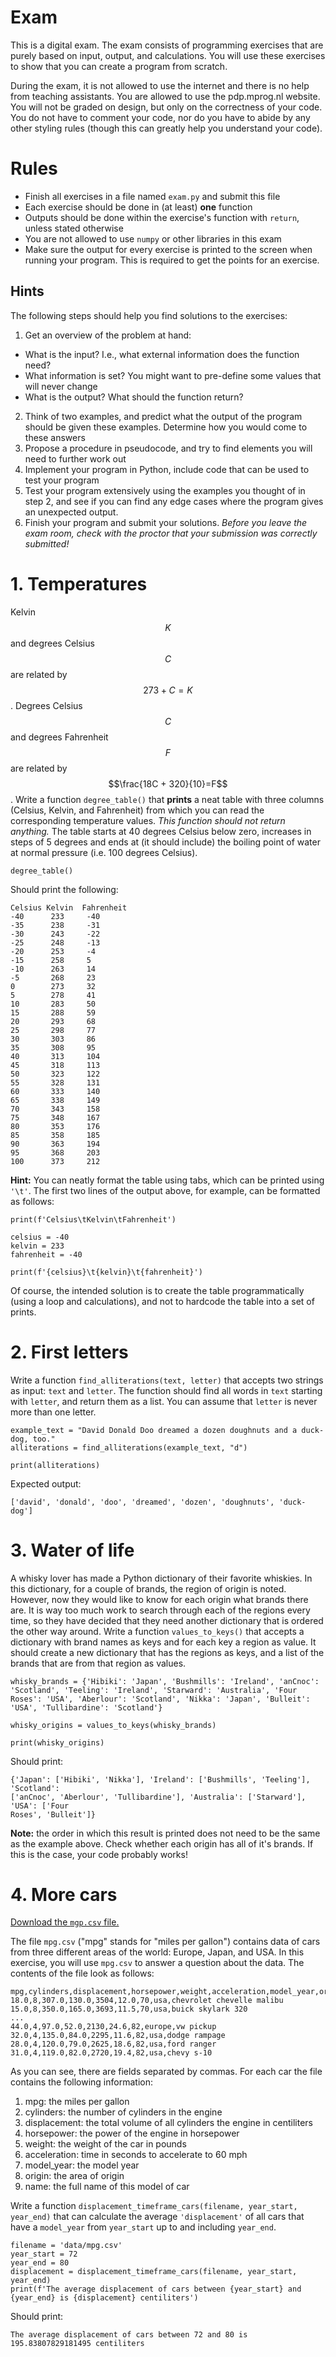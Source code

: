 # Exam

This is a digital exam. The exam consists of programming exercises that are purely based on input, output, and calculations. You will use these exercises to show that you can create a program from scratch.

During the exam, it is not allowed to use the internet and there is no help from teaching assistants. You are allowed to use the pdp.mprog.nl website. You will not be graded on design, but only on the correctness of your code. You do not have to comment your code, nor do you have to abide by any other styling rules (though this can greatly help you understand your code).

# Rules

- Finish all exercises in a file named `exam.py` and submit this file
- Each exercise should be done in (at least) **one** function
- Outputs should be done within the exercise's function with `return`, unless stated otherwise
- You are not allowed to use `numpy` or other libraries in this exam
- Make sure the output for every exercise is printed to the screen when running your program. This is required to get the points for an exercise.

## Hints

The following steps should help you find solutions to the exercises:

1. Get an overview of the problem at hand:
  - What is the input? I.e., what external information does the function need?
  - What information is set? You might want to pre-define some values that will never change
  - What is the output? What should the function return?
2. Think of two examples, and predict what the output of the program should be given these examples. Determine how you would come to these answers
3. Propose a procedure in pseudocode, and try to find elements you will need to further work out
4. Implement your program in Python, include code that can be used to test your program
5. Test your program extensively using the examples you thought of in step 2, and see if you can find any edge cases where the program gives an unexpected output.
6. Finish your program and submit your solutions. *Before you leave the exam room, check with the proctor that your submission was correctly submitted!*

# 1. Temperatures

Kelvin $$K$$ and degrees Celsius $$C$$ are related by $$273+C=K$$. Degrees Celsius $$C$$ and degrees Fahrenheit $$F$$ are related by $$\frac{18C + 320}{10}=F$$. Write a function `degree_table()` that **prints** a neat table with three columns (Celsius, Kelvin, and Fahrenheit) from which you can read the corresponding temperature values. _This function should not return anything._ The table starts at 40 degrees Celsius below zero, increases in steps of 5 degrees and ends at (it should include) the boiling point of water at normal pressure (i.e. 100 degrees Celsius).

    degree_table()

Should print the following:

    Celsius Kelvin  Fahrenheit
    -40      233     -40
    -35      238     -31
    -30      243     -22
    -25      248     -13
    -20      253     -4
    -15      258     5
    -10      263     14
    -5       268     23
    0        273     32
    5        278     41
    10       283     50
    15       288     59
    20       293     68
    25       298     77
    30       303     86
    35       308     95
    40       313     104
    45       318     113
    50       323     122
    55       328     131
    60       333     140
    65       338     149
    70       343     158
    75       348     167
    80       353     176
    85       358     185
    90       363     194
    95       368     203
    100      373     212

**Hint:** You can neatly format the table using tabs, which can be printed using `'\t'`. The first two lines of the output above, for example, can be formatted as follows:

    print(f'Celsius\tKelvin\tFahrenheit')

    celsius = -40
    kelvin = 233
    fahrenheit = -40

    print(f'{celsius}\t{kelvin}\t{fahrenheit}')

Of course, the intended solution is to create the table programmatically (using a loop and calculations), and not to hardcode the table into a set of prints.

# 2. First letters

Write a function `find_alliterations(text, letter)` that accepts two strings as input: `text` and `letter`. The function should find all words in `text` starting with `letter`, and return them as a list. You can assume that `letter` is never more than one letter.

    example_text = "David Donald Doo dreamed a dozen doughnuts and a duck-dog, too."
    alliterations = find_alliterations(example_text, "d")

    print(alliterations)

Expected output:

    ['david', 'donald', 'doo', 'dreamed', 'dozen', 'doughnuts', 'duck-dog']

# 3. Water of life

A whisky lover has made a Python dictionary of their favorite whiskies. In this dictionary, for a couple of brands, the region of origin is noted. However, now they would like to know for each origin what brands there are. It is way too much work to search through each of the regions every time, so they have decided that they need another dictionary that is ordered the other way around. Write a function `values_to_keys()` that accepts a dictionary with brand names as keys and for each key a region as value. It should create a new dictionary that has the regions as keys, and a list of the brands that are from that region as values.

    whisky_brands = {'Hibiki': 'Japan', 'Bushmills': 'Ireland', 'anCnoc': 'Scotland', 'Teeling': 'Ireland', 'Starward': 'Australia', 'Four Roses': 'USA', 'Aberlour': 'Scotland', 'Nikka': 'Japan', 'Bulleit': 'USA', 'Tullibardine': 'Scotland'}

    whisky_origins = values_to_keys(whisky_brands)

    print(whisky_origins)

Should print:

    {'Japan': ['Hibiki', 'Nikka'], 'Ireland': ['Bushmills', 'Teeling'], 'Scotland':
    ['anCnoc', 'Aberlour', 'Tullibardine'], 'Australia': ['Starward'], 'USA': ['Four
    Roses', 'Bulleit']}

**Note:** the order in which this result is printed does not need to be the same as the example above. Check whether each origin has all of it's brands. If this is the case, your code probably works!

# 4. More cars

[Download the `mgp.csv` file.](/../data/mpg.csv)

The file `mpg.csv` ("mpg" stands for "miles per gallon") contains data of cars from three different areas of the world: Europe, Japan, and USA. In this exercise, you will use `mpg.csv` to answer a question about the data. The contents of the file look as follows:

    mpg,cylinders,displacement,horsepower,weight,acceleration,model_year,origin,name
    18.0,8,307.0,130.0,3504,12.0,70,usa,chevrolet chevelle malibu
    15.0,8,350.0,165.0,3693,11.5,70,usa,buick skylark 320
    ...
    44.0,4,97.0,52.0,2130,24.6,82,europe,vw pickup
    32.0,4,135.0,84.0,2295,11.6,82,usa,dodge rampage
    28.0,4,120.0,79.0,2625,18.6,82,usa,ford ranger
    31.0,4,119.0,82.0,2720,19.4,82,usa,chevy s-10

As you can see, there are fields separated by commas. For each car the file contains the following information:

1. mpg: the miles per gallon
2. cylinders: the number of cylinders in the engine
3. displacement: the total volume of all cylinders the engine in centiliters
4. horsepower: the power of the engine in horsepower
5. weight: the weight of the car in pounds
6. acceleration: time in seconds to accelerate to 60 mph
7. model_year: the model year
8. origin: the area of origin
9. name: the full name of this model of car

Write a function `displacement_timeframe_cars(filename, year_start, year_end)` that can calculate the average `'displacement'` of all cars that have a `model_year` from `year_start` up to and including `year_end`.

    filename = 'data/mpg.csv'
    year_start = 72
    year_end = 80
    displacement = displacement_timeframe_cars(filename, year_start, year_end)
    print(f'The average displacement of cars between {year_start} and {year_end} is {displacement} centiliters')

Should print:

    The average displacement of cars between 72 and 80 is 195.83807829181495 centiliters
